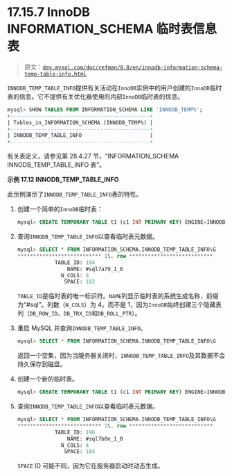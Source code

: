 # 17.15.7 InnoDB INFORMATION_SCHEMA 临时表信息表

> 原文：[`dev.mysql.com/doc/refman/8.0/en/innodb-information-schema-temp-table-info.html`](https://dev.mysql.com/doc/refman/8.0/en/innodb-information-schema-temp-table-info.html)

`INNODB_TEMP_TABLE_INFO`提供有关活动在`InnoDB`实例中的用户创建的`InnoDB`临时表的信息。它不提供有关优化器使用的内部`InnoDB`临时表的信息。

```sql
mysql> SHOW TABLES FROM INFORMATION_SCHEMA LIKE 'INNODB_TEMP%';
+---------------------------------------------+
| Tables_in_INFORMATION_SCHEMA (INNODB_TEMP%) |
+---------------------------------------------+
| INNODB_TEMP_TABLE_INFO                      |
+---------------------------------------------+
```

有关表定义，请参见第 28.4.27 节，“INFORMATION_SCHEMA INNODB_TEMP_TABLE_INFO 表”。

**示例 17.12 INNODB_TEMP_TABLE_INFO**

此示例演示了`INNODB_TEMP_TABLE_INFO`表的特性。

1.  创建一个简单的`InnoDB`临时表：

    ```sql
    mysql> CREATE TEMPORARY TABLE t1 (c1 INT PRIMARY KEY) ENGINE=INNODB;
    ```

1.  查询`INNODB_TEMP_TABLE_INFO`以查看临时表元数据。

    ```sql
    mysql> SELECT * FROM INFORMATION_SCHEMA.INNODB_TEMP_TABLE_INFO\G
    *************************** 1\. row ***************************
                TABLE_ID: 194
                    NAME: #sql7a79_1_0
                  N_COLS: 4
                   SPACE: 182
    ```

    `TABLE_ID`是临时表的唯一标识符。`NAME`列显示临时表的系统生成名称，前缀为“#sql”。列数（`N_COLS`）为 4，而不是 1，因为`InnoDB`始终创建三个隐藏表列（`DB_ROW_ID`、`DB_TRX_ID`和`DB_ROLL_PTR`）。

1.  重启 MySQL 并查询`INNODB_TEMP_TABLE_INFO`。

    ```sql
    mysql> SELECT * FROM INFORMATION_SCHEMA.INNODB_TEMP_TABLE_INFO\G
    ```

    返回一个空集，因为当服务器关闭时，`INNODB_TEMP_TABLE_INFO`及其数据不会持久保存到磁盘。

1.  创建一个新的临时表。

    ```sql
    mysql> CREATE TEMPORARY TABLE t1 (c1 INT PRIMARY KEY) ENGINE=INNODB;
    ```

1.  查询`INNODB_TEMP_TABLE_INFO`以查看临时表元数据。

    ```sql
    mysql> SELECT * FROM INFORMATION_SCHEMA.INNODB_TEMP_TABLE_INFO\G
    *************************** 1\. row ***************************
                TABLE_ID: 196
                    NAME: #sql7b0e_1_0
                  N_COLS: 4
                   SPACE: 184
    ```

    `SPACE` ID 可能不同，因为它在服务器启动时动态生成。
